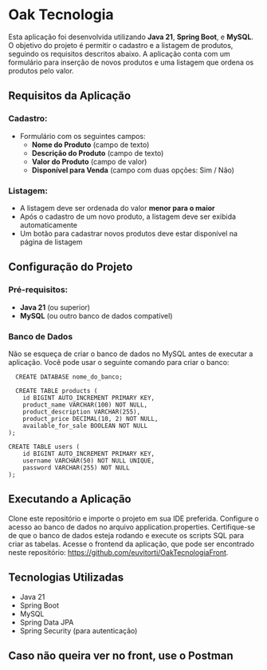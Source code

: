 # Oak Tecnologia
 
Esta aplicação foi desenvolvida utilizando **Java 21**, **Spring Boot**, e **MySQL**. O objetivo do projeto é permitir o cadastro e a listagem de produtos, seguindo os requisitos descritos abaixo. A aplicação conta com um formulário para inserção de novos produtos e uma listagem que ordena os produtos pelo valor.

## Requisitos da Aplicação

### Cadastro:
- Formulário com os seguintes campos:
  - **Nome do Produto** (campo de texto)
  - **Descrição do Produto** (campo de texto)
  - **Valor do Produto** (campo de valor)
  - **Disponível para Venda** (campo com duas opções: Sim / Não)

### Listagem:
- A listagem deve ser ordenada do valor **menor para o maior**
- Após o cadastro de um novo produto, a listagem deve ser exibida automaticamente
- Um botão para cadastrar novos produtos deve estar disponível na página de listagem

## Configuração do Projeto

### Pré-requisitos:
- **Java 21** (ou superior)
- **MySQL** (ou outro banco de dados compatível)

### Banco de Dados
Não se esqueça de criar o banco de dados no MySQL antes de executar a aplicação. Você pode usar o seguinte comando para criar o banco:

```
  CREATE DATABASE nome_do_banco;

  CREATE TABLE products (
    id BIGINT AUTO_INCREMENT PRIMARY KEY,
    product_name VARCHAR(100) NOT NULL,
    product_description VARCHAR(255),
    product_price DECIMAL(10, 2) NOT NULL,
    available_for_sale BOOLEAN NOT NULL
);

CREATE TABLE users (
    id BIGINT AUTO_INCREMENT PRIMARY KEY,
    username VARCHAR(50) NOT NULL UNIQUE,
    password VARCHAR(255) NOT NULL
);
```

## Executando a Aplicação
Clone este repositório e importe o projeto em sua IDE preferida. Configure o acesso ao banco de dados no arquivo application.properties.
Certifique-se de que o banco de dados esteja rodando e execute os scripts SQL para criar as tabelas.
Acesse o frontend da aplicação, que pode ser encontrado neste repositório: https://github.com/euvitorti/OakTecnologiaFront.

## Tecnologias Utilizadas
- Java 21
- Spring Boot
- MySQL
- Spring Data JPA
- Spring Security (para autenticação)

## Caso não queira ver no front, use o Postman
